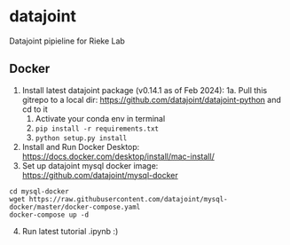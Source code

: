 # datajoint
Datajoint pipieline for Rieke Lab

## Docker
1. Install latest datajoint package (v0.14.1 as of Feb 2024):
    1a. Pull this gitrepo to a local dir: https://github.com/datajoint/datajoint-python and cd to it
    1. Activate your conda env in terminal
    2. `pip install -r requirements.txt`
    3. `python setup.py install`
2. Install and Run Docker Desktop: https://docs.docker.com/desktop/install/mac-install/
3. Set up datajoint mysql docker image: https://github.com/datajoint/mysql-docker
```mkdir mysql-docker
cd mysql-docker
wget https://raw.githubusercontent.com/datajoint/mysql-docker/master/docker-compose.yaml
docker-compose up -d
```

4. Run latest tutorial .ipynb :)